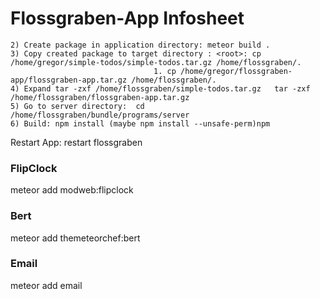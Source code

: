 # Flossgraben-App Infosheet
	2) Create package in application directory:	meteor build .
	3) Copy created package to target directory : <root>: cp /home/gregor/simple-todos/simple-todos.tar.gz /home/flossgraben/.
									1. cp /home/gregor/flossgraben-app/flossgraben-app.tar.gz /home/flossgraben/.
	4) Expand tar -zxf /home/flossgraben/simple-todos.tar.gz   tar -zxf /home/flossgraben/flossgraben-app.tar.gz
	5) Go to server directory:  cd /home/flossgraben/bundle/programs/server
	6) Build: npm install (maybe npm install --unsafe-perm)npm 
	
Restart App: restart flossgraben


### FlipClock

meteor add modweb:flipclock
### Bert
meteor add themeteorchef:bert
### Email
meteor add email